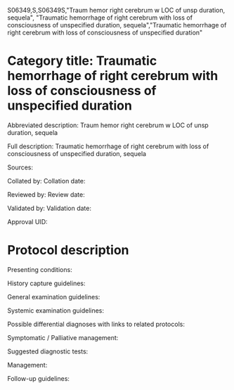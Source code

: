 S06349,S,S06349S,"Traum hemor right cerebrum w LOC of unsp duration, sequela", "Traumatic hemorrhage of right cerebrum with loss of consciousness of unspecified duration, sequela","Traumatic hemorrhage of right cerebrum with loss of consciousness of unspecified duration"
# Category title: Traumatic hemorrhage of right cerebrum with loss of consciousness of unspecified duration

Abbreviated description: Traum hemor right cerebrum w LOC of unsp duration, sequela

Full description: Traumatic hemorrhage of right cerebrum with loss of consciousness of unspecified duration, sequela

Sources:

Collated by:
Collation date:

Reviewed by:
Review date:

Validated by:
Validation date:

Approval UID:

# Protocol description

Presenting conditions:

History capture guidelines:

General examination guidelines:

Systemic examination guidelines:

Possible differential diagnoses with links to related protocols:

Symptomatic / Palliative management:

Suggested diagnostic tests:

Management:

Follow-up guidelines:

